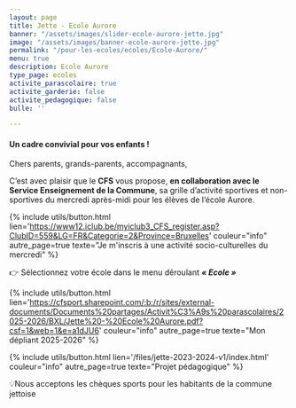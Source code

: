 ```yaml
---
layout: page
title: Jette - Ecole Aurore
banner: "/assets/images/slider-ecole-aurore-jette.jpg"
image: "/assets/images/banner-ecole-aurore-jette.jpg"
permalink: "/pour-les-ecoles/ecoles/Ecole-Aurore/"
menu: true
description: Ecole Aurore
type_page: ecoles
activite_parascolaire: true
activite_garderie: false
activite_pedagogique: false
bulle: ''

---
```

#### **Un cadre convivial pour vos enfants !**

Chers parents, grands-parents, accompagnants,

C’est avec plaisir que le **CFS** vous propose, **en collaboration avec le Service Enseignement de la Commune**, sa grille d’activité sportives et non-sportives du mercredi après-midi pour les élèves de l’école Aurore.

{% include utils/button.html  
lien='https://www12.iclub.be/myiclub3_CFS_register.asp?ClubID=559&LG=FR&Categorie=2&Province=Bruxelles' couleur="info" autre_page=true texte="Je m'inscris à une activité socio-culturelles du mercredi" %}

👉 Sélectionnez votre école dans le menu déroulant **_« Ecole »_**

{% include utils/button.html lien='https://cfsport.sharepoint.com/:b:/r/sites/external-documents/Documents%20partages/Activit%C3%A9s%20parascolaires/2025-2026/BXL/Jette%20-%20Ecole%20Aurore.pdf?csf=1&web=1&e=a1dJU6' couleur="info" autre_page=true texte="Mon dépliant 2025-2026" %}

{% include utils/button.html lien='/files/jette-2023-2024-v1/index.html' couleur="info" autre_page=true texte="Projet pédagogique" %}

💡Nous acceptons les chèques sports pour les habitants de la commune jettoise
